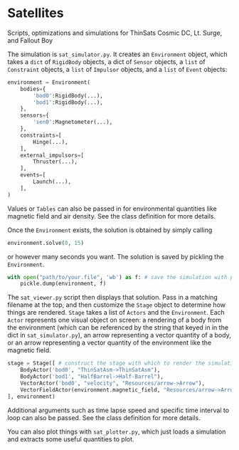 # Satellites

Scripts, optimizations and simulations for ThinSats Cosmic DC, Lt. Surge, and Fallout Boy

The simulation is `sat_simulator.py`. It creates an `Environment` object, which takes a `dict` of `RigidBody` objects, a dict of `Sensor` objects, a `list` of `Constraint` objects, a `list` of `Impulsor` objects, and a `list` of `Event` objects:
~~~~python
environment = Environment(
	bodies={
		'bod0':RigidBody(...),
		'bod1':RigidBody(...),
	},
	sensors={
		'sen0':Magnetometer(...),
	},
	constraints=[
		Hinge(...),
	],
	external_impulsors=[
		Thruster(...),
	],
	events=[
		Launch(...),
	],
)
~~~~
Values or `Tables` can also be passed in for environmental quantities like magnetic field and air density. See the class definition for more details.

Once the `Environment` exists, the solution is obtained by simply calling
~~~~python
environment.solve(0, 15)
~~~~
or however many seconds you want. The solution is saved by pickling the `Environment`.
~~~~python
with open("path/to/your.file", 'wb') as f: # save the simulation with pickle
	pickle.dump(environment, f)
~~~~

The `sat_viewer.py` script then displays that solution. Pass in a matching filename at the top, and then customize the `Stage` object to determine how things are rendered. `Stage` takes a list of `Actors` and the `Environment`. Each `Actor` represents one visual object on screen: a rendering of a body from the environment (which can be referenced by the string that keyed in in the dict in `sat_simulator.py`), an arrow representing a vector quantity of a body, or an arrow representing a vector quantity of the environment like the magnetic field.
~~~~python
stage = Stage([ # construct the stage with which to render the simulation
	BodyActor('bod0', "ThinSatAsm->ThinSatAsm"),
	BodyActor('bod1', "HalfBarrel->Half-Barrel"),
	VectorActor('bod0', "velocity", "Resources/arrow->Arrow"),
	VectorFieldActor(environment.magnetic_field, "Resources/arrow->Arrow"),
], environment)
~~~~
Additional arguments such as time lapse speed and specific time interval to loop can also be passed. See the class definition for more details.

You can also plot things with `sat_plotter.py`, which just loads a simulation and extracts some useful quantities to plot.
